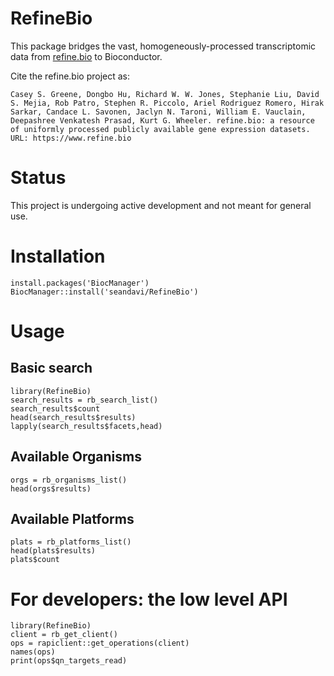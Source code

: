 # RefineBio

This package bridges the vast, homogeneously-processed transcriptomic
data from [refine.bio](https://www.refine.bio) to Bioconductor.


Cite the refine.bio project as:

```
Casey S. Greene, Dongbo Hu, Richard W. W. Jones, Stephanie Liu, David S. Mejia, Rob Patro, Stephen R. Piccolo, Ariel Rodriguez Romero, Hirak Sarkar, Candace L. Savonen, Jaclyn N. Taroni, William E. Vauclain, Deepashree Venkatesh Prasad, Kurt G. Wheeler. refine.bio: a resource of uniformly processed publicly available gene expression datasets.
URL: https://www.refine.bio
```

# Status

This project is undergoing active development and not meant for general use.

# Installation

```{r}
install.packages('BiocManager')
BiocManager::install('seandavi/RefineBio')
```

# Usage

## Basic search

```{r}
library(RefineBio)
search_results = rb_search_list()
search_results$count
head(search_results$results)
lapply(search_results$facets,head)
```

## Available Organisms

```{r}
orgs = rb_organisms_list()
head(orgs$results)
```

## Available Platforms

```{r}
plats = rb_platforms_list()
head(plats$results)
plats$count
```


# For developers: the low level API 

```{r}
library(RefineBio)
client = rb_get_client()
ops = rapiclient::get_operations(client)
names(ops)
print(ops$qn_targets_read)
```

